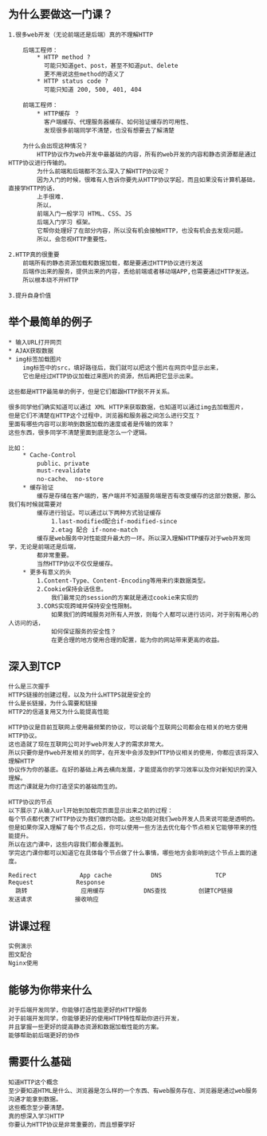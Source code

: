 ## 为什么要做这一门课？
    1.很多web开发（无论前端还是后端）真的不理解HTTP
              
        后端工程师： 
            * HTTP method ? 
              可能只知道get、post，甚至不知道put、delete
              更不用说这些method的语义了
            * HTTP status code ?
              可能只知道 200, 500, 401, 404

        前端工程师：
            * HTTP缓存 ？
              客户端缓存、代理服务器缓存、如何验证缓存的可用性、
              发现很多前端同学不清楚，也没有想要去了解清楚

        为什么会出现这种情况？
            HTTP协议作为web开发中最基础的内容，所有的web开发的内容和静态资源都是通过HTTP协议进行传输的。
            为什么前端和后端都不怎么深入了解HTTP协议呢？
            因为入门的时候，很难有人告诉你要先从HTTP协议学起，而且如果没有计算机基础，直接学HTTP的话，
            上手很难.
            所以，
            前端入门一般学习 HTML、CSS、JS
            后端入门学习 框架。
            它帮你处理好了在部分内容，所以没有机会接触HTTP，也没有机会去发现问题。
            所以，会忽视HTTP重要性。

    2.HTTP真的很重要
        前端所有的静态资源加载和数据加载，都是要通过HTTP协议进行发送
        后端作出来的服务，提供出来的内容，丢给前端或者移动端APP,也需要通过HTTP发送。
        所以根本绕不开HTTP

    3.提升自身价值


## 举个最简单的例子
    * 输入URL打开网页
    * AJAX获取数据
    * img标签加载图片
        img标签中的src，填好路径后，我们就可以把这个图片在网页中显示出来，
        它也是经过HTTP协议加载过来图片的资源，然后再把它显示出来。

    这些都是HTTP最简单的例子，但是它们都跟HTTP脱不开关系。  
    
    很多同学他们确实知道可以通过 XML HTTP来获取数据，也知道可以通过img去加载图片，
    但是它们不清楚在HTTP这个过程中，浏览器和服务器之间怎么进行交互？
    里面有哪些内容可以影响到数据加载的速度或者是传输的效率？
    这些东西，很多同学不清楚里面到底是怎么一个逻辑。

    比如：
        * Cache-Control
            public、private
            must-revalidate
            no-cache、 no-store
        * 缓存验证
            缓存是存储在客户端的，客户端并不知道服务端是否有改变缓存的这部分数据，那么我们有时候就需要对
            缓存进行验证。可以通过以下两种方式验证缓存
                1.last-modified配合if-modified-since
                2.etag 配合 if-none-match
            缓存是web服务中对性能提升最大的一环。所以深入理解HTTP缓存对于web开发同学，无论是前端还是后端，
            都非常重要。
            当然HTTP协议不仅仅是缓存。
        * 更多有意义的头
            1.Content-Type、Content-Encoding等用来约束数据类型。
            2.Cookie保持会话信息。
                我们最常见的session的方案就是通过cookie来实现的
            3.CORS实现跨域并保持安全性限制。
                如果我们的跨域服务对所有人开放，则每个人都可以进行访问，对于别有用心的人访问的话，
                如何保证服务的安全性？
                在更合理的地方使用合理的配置，能为你的网站带来更高的收益。

## 深入到TCP
    什么是三次握手
    HTTPS链接的创建过程，以及为什么HTTPS就是安全的
    什么是长链接，为什么需要和链接
    HTTP2的信道复用又为什么能提高性能

    HTTP协议是目前互联网上使用最频繁的协议，可以说每个互联网公司都会在相关的地方使用HTTP协议。
    这也造就了现在互联网公司对于web开发人才的需求非常大。
    所以只要你是作web开发相关的同学，在开发中会涉及到HTTP协议相关的使用，你都应该将深入理解HTTP
    协议作为你的基底。在好的基础上再去横向发展，才能提高你的学习效率以及你对新知识的深入理解。
    而这门课就是为你打造坚实的基础而生的。

    HTTP协议的节点
    以下展示了从输入url开始到加载完页面显示出来之前的过程：
    每个节点都代表了HTTP协议为我们做的功能。这些功能对我们web开发人员来说可能是透明的。
    但是如果你深入理解了每个节点之后，你可以使用一些方法去优化每个节点相关它能够带来的性能提升。
    所以在这门课中，这些内容我们都会覆盖到。
    学完这门课你都可以知道它在具体每个节点做了什么事情，哪些地方会影响到这个节点上面的速度。

    Redirect            App cache           DNS               TCP               Request            Response
      跳转               应用缓存           DNS查找         创建TCP链接           发送请求            接收响应

## 讲课过程
    实例演示
    图文配合
    Nginx使用

## 能够为你带来什么
    对于后端开发同学，你能够打造性能更好的HTTP服务
    对于前端开发同学，你能够更好的使用HTTP特性帮助你进行开发，
    并且掌握一些更好的提高静态资源和数据加载性能的方案。
    能够帮助前后端更好的协作

## 需要什么基础    
    知道HTTP这个概念
    至少要知道HTML是什么、浏览器是怎么样的一个东西、有web服务存在、浏览器是通过web服务沟通才能拿到数据。
    这些概念至少要清楚。
    真的想深入学习HTTP
    你要认为HTTP协议是非常重要的，而且想要学好

